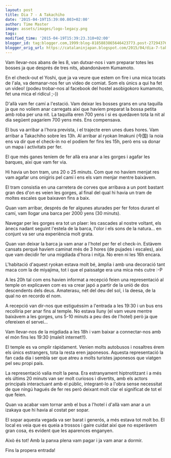 ```yaml
---
layout: post
title: Dia 7 - A Takachiho
date: '2015-04-19T15:39:00.003+02:00'
author: Time Master
image: assets/images/logo-legacy.png
tags: 
modified_time: '2015-04-19T15:39:23.310+02:00'
blogger_id: tag:blogger.com,1999:blog-8185883865646423773.post-2729437687269892393
blogger_orig_url: https://catalaninjapan.blogspot.com/2015/04/dia-7-takachiho.html
---
```


Vam llevar-nos abans de les 8, van dutxar-nos i vam preparar totes les bosses ja que després de tres nits, abandonàvem Kumamoto.  

  

En el check-out el Yoshi, que ja va veure que estem on fire i una mica tocats de l'ala, va demanar-nos fer un video de comiat. Som els únics a qui ha fet un video! (podeu trobar-nos al facebook del hostel asobigokoro kumamoto, fet una mica el ridícul ;-))  

  

D'allà vam fer camí a l'estació. Vam deixar les bosses grans en una taquilla ja que no volíem anar carregats així que havíem preparat la bossa petita amb roba per una nit. La taquilla eren 700 yens i si es quedaven tota la nit al dia següent pagaríem 700 yens més. Ens compensava.  

  

El bus va arribar a l'hora prevista, i el trajecte eren unes dues hores. Vam arribar a Takachiho sobre les 13h. Al arribar al ryokan Imakuni (今国) la noia ens va dir que el check-in no el podíem fer fins les 15h, però ens va donar un mapa i activitats per fer.  

  

El que més ganes teníem de fer allà era anar a les gorges i agafar les barques, així que vam fer via.  

  

Hi havia un bon tram, uns 20 o 25 minuts. Com que no havíem menjat res vam agafar uns onigiris pel camí i ens els vam menjar mentre baixàvem.  

  

El tram consistia en una carretera de corves que arribava a un pont bastant gran des d'on es veien les gorges, al final del qual hi havia un tram de moltes escales que baixaven fins a baix.  

  

Quan vam arribar, després de fer algunes aturades per fer fotos durant el camí, vam llogar una barca per 2000 yens (30 minuts).  

  

Navegar per les gorges era tot un plaer: les cascades al nostre voltant, els ànecs nadant seguint l'estela de la barca, l'olor i els sons de la natura... en conjunt va ser una experiència molt grata.  

  

Quan van deixar la barca ja vam anar a l'hotel per fer el check-in. Estàvem cansats perquè havíem caminat més de 3 hores (de pujades i escales), així que vam decidir fer una migdiada d'hora i mitja. No eren ni les 16h encara.  

  

L'habitació d'aquest ryokan estava molt bé, àmplia i amb una decoració tant maca com la de miyajima, tot i que el paissatge era una mica més cutre :-P  

  

A les 20h tal com ens havien informat a recepció feien una representació al temple on explicaven com es va crear japó a partir de la unió de dos descendents dels deus. Amaterasu, nét del deu del sol, i la deesa, de la qual no en recordo el nom.  

  

A recepció van dir-nos que estiguéssim a l'entrada a les 19:30 i un bus ens recolliria per anar fins al temple. No estava lluny (el vam veure mentre baixàvem a les gorges, uns 5-10 minuts a peu des de l'hotel) però ja que ofereixen el servei...  

  

Vam llevar-nos de la migdiada a les 18h i vam baixar a connectar-nos amb el món fins les 19:30 (maleït internet!!).  

  

El temple es va omplir ràpidament. Venien molts autobusos i nosaltres érem els únics estrangers, tota la resta eren japonesos. Aquesta representació la fan cada dia i sembla ser que atreu a molts turistes japonesos que viatgen pel seu propi país.  

  

La representació valia molt la pena. Era estranyament hiptnotitzant i a més els últims 20 minuts van ser molt curiosos i divertits, amb els actors principals interactuant amb el públic, integrant-lo a l'obra sense necessitat de que ningú hagués de fer res però deixant molt clar el significat de tot el que feien.  

  

Quan va acabar vam tornar amb el bus a l'hotel i d'allà vam anar a un izakaya que hi havia al costat per sopar.  

  

El sopar aquesta vegada va ser barat i generós, a més estava tot molt bo. El local es veia que es queia a trossos i gaire cuidat així que no esperàvem gran cosa, és evident que les aparences enganyen.  

  

Això és tot! Amb la panxa plena vam pagar i ja vam anar a dormir.  

  

Fins la propera entrada!